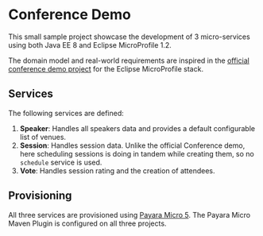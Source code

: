 # Conference Demo

This small sample project showcase the development of 3 micro-services using both Java EE 8 and Eclipse MicroProfile 1.2.

The domain model and real-world requirements are inspired in the [official conference demo project](https://github.com/eclipse/microprofile-conference "Conference Demo") for the Eclipse MicroProfile stack.

## Services

The following services are defined:

1. **Speaker**: Handles all speakers data and provides a default configurable list of venues.
2. **Session**: Handles session data. Unlike the official Conference demo, here scheduling sessions is doing in tandem while creating them, so no `schedule` service is used.
3. **Vote**: Handles session rating and the creation of attendees.

## Provisioning

All three services are provisioned using [Payara Micro 5](https://www.payara.fish/payara_micro). The Payara Micro Maven Plugin is configured on all three projects.
